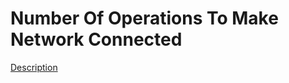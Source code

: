 Number Of Operations To Make Network Connected
=====  
[Description](https://leetcode.com/problems/number-of-operations-to-make-network-connected/)